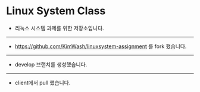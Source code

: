 Linux System Class
==========
- 리눅스 시스템 과제를 위한 저장소입니다.
----------
- https://github.com/KimWash/linuxsystem-assignment 를 fork 했습니다.
----------
- develop 브랜치를 생성했습니다. 
----------
- client에서 pull 했습니다.
